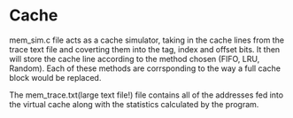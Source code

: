 # Cache
mem_sim.c file acts as a cache simulator, taking in the cache lines from the trace text file and coverting them into the tag,
index and offset bits. It then will store the cache line according to the method chosen (FIFO, LRU, Random). Each of these methods
are corrsponding to the way a full cache block would be replaced.

The mem_trace.txt(large text file!) file contains all of the addresses fed into the virtual cache along with the statistics calculated by the program.
